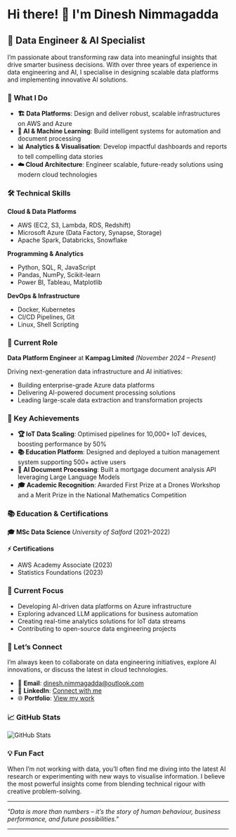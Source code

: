 # Hi there! 👋 I'm Dinesh Nimmagadda

## 🚀 Data Engineer & AI Specialist

I’m passionate about transforming raw data into meaningful insights that drive smarter business decisions. With over three years of experience in data engineering and AI, I specialise in designing scalable data platforms and implementing innovative AI solutions.

### 💼 What I Do

* **🏗️ Data Platforms**: Design and deliver robust, scalable infrastructures on AWS and Azure
* **🤖 AI & Machine Learning**: Build intelligent systems for automation and document processing
* **📊 Analytics & Visualisation**: Develop impactful dashboards and reports to tell compelling data stories
* **☁️ Cloud Architecture**: Engineer scalable, future-ready solutions using modern cloud technologies

### 🛠️ Technical Skills

**Cloud & Data Platforms**

* AWS (EC2, S3, Lambda, RDS, Redshift)
* Microsoft Azure (Data Factory, Synapse, Storage)
* Apache Spark, Databricks, Snowflake

**Programming & Analytics**

* Python, SQL, R, JavaScript
* Pandas, NumPy, Scikit-learn
* Power BI, Tableau, Matplotlib

**DevOps & Infrastructure**

* Docker, Kubernetes
* CI/CD Pipelines, Git
* Linux, Shell Scripting

### 🏢 Current Role

**Data Platform Engineer** at **Kampag Limited** *(November 2024 – Present)*

Driving next-generation data infrastructure and AI initiatives:

* Building enterprise-grade Azure data platforms
* Delivering AI-powered document processing solutions
* Leading large-scale data extraction and transformation projects

### 🎯 Key Achievements

* **🏆 IoT Data Scaling**: Optimised pipelines for 10,000+ IoT devices, boosting performance by 50%
* **📚 Education Platform**: Designed and deployed a tuition management system supporting 500+ active users
* **🤖 AI Document Processing**: Built a mortgage document analysis API leveraging Large Language Models
* **🎓 Academic Recognition**: Awarded First Prize at a Drones Workshop and a Merit Prize in the National Mathematics Competition

### 📚 Education & Certifications

**🎓 MSc Data Science**
*University of Salford* (2021–2022)

**⚡ Certifications**

* AWS Academy Associate (2023)
* Statistics Foundations (2023)

### 🌱 Current Focus

* Developing AI-driven data platforms on Azure infrastructure
* Exploring advanced LLM applications for business automation
* Creating real-time analytics solutions for IoT data streams
* Contributing to open-source data engineering projects

### 🔗 Let’s Connect

I’m always keen to collaborate on data engineering initiatives, explore AI innovations, or discuss the latest in cloud technologies.

* 📧 **Email**: [dinesh.nimmagadda@outlook.com](mailto:dinesh.nimmagadda@outlook.com)
* 💼 **LinkedIn**: [Connect with me](https://www.linkedin.com/in/dinesh-nimmagadda/)
* 🌐 **Portfolio**: [View my work](https://dinesh-nimmagadda.vercel.app/)

### 📈 GitHub Stats

![GitHub Stats](https://github-readme-stats.vercel.app/api?username=dinesh-nimmagadda3&show_icons=true&theme=tokyonight)



### 💡 Fun Fact

When I’m not working with data, you’ll often find me diving into the latest AI research or experimenting with new ways to visualise information. I believe the most powerful insights come from blending technical rigour with creative problem-solving.

---

*"Data is more than numbers – it’s the story of human behaviour, business performance, and future possibilities."*

---
